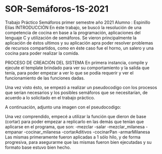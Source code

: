 # SOR-Semáforos-1S-2021
Trabajo Práctico Semáforos primer semestre año 2021
Alumno : Espinillo Elías
INTRODUCCIÓN
En éste trabajo, se buscó la resolución de una competencia de cocina en base a la programación, aplicaciones del lenguaje C y utilización de semáforos. Se vieron principalmente la aplicación de éstos ultimos y su aplicación apra poder resolver problemas de recursos compartidos, como en éste caso fue el horno, un salero y una cocina para poder realizar la comida. 

PROCESO DE CREACIÓN DEL SISTEMA
En primera instancia, compile y ejecute el template brindado para ver su comportamiento y la salida que tenía, para poder empezar a ver lo que se podía requerir y ver el funcionamiento de las funciones dadas.

Una vez visto ésto, se empezó a realizar un pseudocodigo con los procesos que serían necesarios y los posibles semáforos que se necesitarían, de acuerdo a lo solicitado en el trabajo práctico.

A continuación, adjunto una imagen con el pseudocodigo:


Una vez comprendido, empecé a utilizar la función que dieron de base (cortar) para poder empezar a replicarlo en las demás que tenían que aplicarse en el programa, que son:
-mezclar
-salar
-mezclar_milanesa
-empanar
-cocinar_milanesa
-cortarAditivos
-cocinarPan
-armarMilanesa
Las mismas primeramente fueron aplicadas a 1 sólo hilo, y de forma progresiva,  para asegurarme que las mismas fueron bien ejecutadas y su formato base estuvo bien hecho. 
